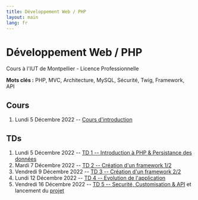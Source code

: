 ```yaml
---
title: Développement Web / PHP
layout: main
lang: fr
---
```


# Développement Web / PHP
Cours à l'IUT de Montpellier - Licence Professionnelle

**Mots clés :** PHP, MVC, Architecture, MySQL, Sécurité, Twig, Framework, API

## Cours

1. Lundi 5 Décembre 2022 -- [Cours d'introduction](classes/cours.pdf)

## TDs

1. Lundi 5 Décembre 2022 -- [TD 1 -- Introduction à PHP & Persistance des données](tutorials/tutorial1.html)
2. Mardi 7 Décembre 2022 -- [TD 2 -- Création d'un framework 1/2](tutorials/tutorial2.html)
3. Vendredi 9 Décembre 2022 -- [TD 3 -- Création d'un framework 2/2](tutorials/tutorial3.html)
4. Lundi 12 Décembre 2022 -- [TD 4 -- Evolution de l'application](tutorials/tutorial4.html)
5. Vendredi 16 Décembre 2022 -- [TD 5 -- Securité, Customisation & API](tutorials/tutorial5.html) et lancement du [projet](tutorials/projet.html)
